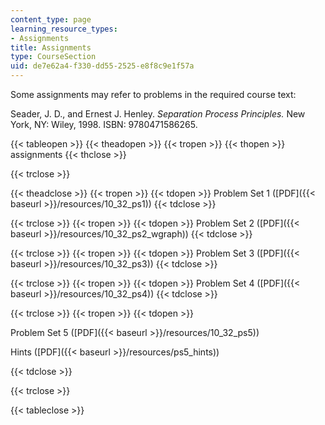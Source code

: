 ```yaml
---
content_type: page
learning_resource_types:
- Assignments
title: Assignments
type: CourseSection
uid: de7e62a4-f330-dd55-2525-e8f8c9e1f57a
---
```


Some assignments may refer to problems in the required course text:

Seader, J. D., and Ernest J. Henley. _Separation Process Principles._ New York, NY: Wiley, 1998. ISBN: 9780471586265.

{{< tableopen >}}
{{< theadopen >}}
{{< tropen >}}
{{< thopen >}}
assignments
{{< thclose >}}

{{< trclose >}}

{{< theadclose >}}
{{< tropen >}}
{{< tdopen >}}
Problem Set 1 ([PDF]({{< baseurl >}}/resources/10_32_ps1))
{{< tdclose >}}

{{< trclose >}}
{{< tropen >}}
{{< tdopen >}}
Problem Set 2 ([PDF]({{< baseurl >}}/resources/10_32_ps2_wgraph))
{{< tdclose >}}

{{< trclose >}}
{{< tropen >}}
{{< tdopen >}}
Problem Set 3 ([PDF]({{< baseurl >}}/resources/10_32_ps3))
{{< tdclose >}}

{{< trclose >}}
{{< tropen >}}
{{< tdopen >}}
Problem Set 4 ([PDF]({{< baseurl >}}/resources/10_32_ps4))
{{< tdclose >}}

{{< trclose >}}
{{< tropen >}}
{{< tdopen >}}


Problem Set 5 ([PDF]({{< baseurl >}}/resources/10_32_ps5))

Hints ([PDF]({{< baseurl >}}/resources/ps5_hints))


{{< tdclose >}}

{{< trclose >}}

{{< tableclose >}}